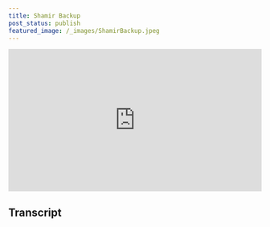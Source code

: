 ```yaml
---
title: Shamir Backup
post_status: publish
featured_image: /_images/ShamirBackup.jpeg
---
```


<div style="padding:56.25% 0 0 0;position:relative;"><iframe src="https://player.vimeo.com/video/841147172?badge=0&amp;autopause=0&amp;player_id=0&amp;app_id=58479" frameborder="0" allow="autoplay; fullscreen; picture-in-picture" allowfullscreen style="position:absolute;top:0;left:0;width:100%;height:100%;" title="060 Shamir Backup"></iframe></div>

<div style="margin-bottom:30px;"></div>

## Transcript


